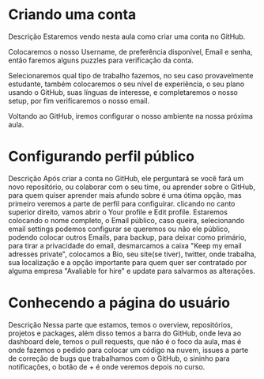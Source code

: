 # Criando uma conta

Descrição
Estaremos vendo nesta aula como criar uma conta no GitHub.

Colocaremos o nosso Username, de preferência disponível, Email e senha, então faremos alguns puzzles para verificação da conta.

Selecionaremos qual tipo de trabalho fazemos, no seu caso provavelmente estudante, também colocaremos o seu nível de experiência, o seu plano usando o GitHub, suas línguas de interesse, e completaremos o nosso setup, por fim verificaremos o nosso email.

Voltando ao GitHub, iremos configurar o nosso ambiente na nossa próxima aula.

# Configurando perfil público


Descrição
Após criar a conta no GitHub, ele perguntará se você fará um novo repositório, ou colaborar com o seu time, ou aprender sobre o GitHub, para quem quiser aprender mais afundo sobre é uma ótima opção, mas primeiro veremos a parte de perfil para configuirar. clicando no canto superior direito, vamos abrir o Your profile e Edit profile. Estaremos colocando o nome completo, o Email público, caso queira, selecionando email settings podemos configurar se queremos ou não ele público, podendo colocar outros Emails, para backup, para deixar como primário, para tirar a privacidade do email, desmarcamos a caixa "Keep my email adresses private", colocamos a Bio, seu site(se tiver), twitter, onde trabalha, sua localização e a opção importante para quem quer ser contratado por alguma empresa "Avaliable for hire" e update para salvarmos as alterações.

# Conhecendo a página do usuário

Descrição
Nessa parte que estamos, temos o overview, repositórios, projetos e packages, além disso temos a barra do GitHub, onde leva ao dashboard dele, temos o pull requests, que não é o foco da aula, mas é onde fazemos o pedido para colocar um código na nuvem, issues a parte de correção de bugs que trabalhamos com o GitHub, o sininho para notificações, o botão de + é onde veremos depois no curso.